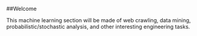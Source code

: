 ##Welcome

This machine learning section will be made of web crawling, data mining,
probabilistic/stochastic analysis, and other interesting engineering tasks.
